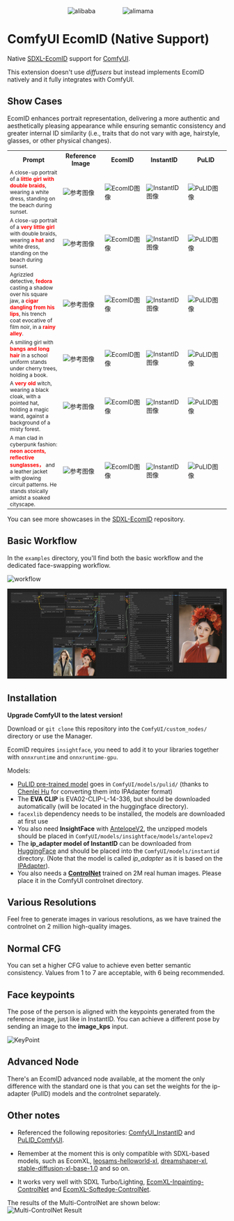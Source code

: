 <div style="display: flex; justify-content: center; align-items: center;">
  <img src="./images/images_alibaba.png" alt="alibaba" style="width: 20%; height: auto; margin-right: 5%;">
  <img src="./images/images_alimama.png" alt="alimama" style="width: 20%; height: auto;">
</div>

# ComfyUI EcomID (Native Support)

Native [SDXL-EcomID](https://huggingface.co/alimama-creative/SDXL-EcomID) support for [ComfyUI](https://github.com/comfyanonymous/ComfyUI).

This extension doesn't use *diffusers* but instead implements EcomID natively and it fully integrates with ComfyUI.

## Show Cases
EcomID enhances portrait representation, delivering a more authentic and aesthetically pleasing appearance while ensuring semantic consistency and greater internal ID similarity (i.e., traits that do not vary with age, hairstyle, glasses, or other physical changes).

<table>
    <tr>
        <th style="width: 24%;">Prompt</th>
        <th style="width: 19%;">Reference Image</th>
        <th style="width: 19%;">EcomID</th>
        <th style="width: 19%;">InstantID</th>
        <th style="width: 19%;">PuLID</th>
    </tr>
    <tr>
        <td style="font-size: 12px;">A close-up portrait of a <span style="color:red"><strong>little girl with double braids</strong></span>, wearing a white dress, standing on the beach during sunset.</td>
        <td><img src="images/show_case/21.png" alt="参考图像" width="100%"></td>
        <td><img src="images/show_case/22.png" alt="EcomID图像" width="100%"></td>
        <td><img src="images/show_case/23.png" alt="InstantID图像" width="100%"></td>
        <td><img src="images/show_case/24.png" alt="PuLID图像" width="100%"></td>
    </tr>
    <tr>
        <td style="font-size: 12px;">A close-up portrait of a <span style="color:red"><strong>very little girl</strong></span> with double braids, wearing <span style="color:red"><strong>a hat</strong></span> and white dress, standing on the beach during sunset.</td>
        <td><img src="images/show_case/44.png" alt="参考图像" width="100%"></td>
        <td><img src="images/show_case/47.png" alt="EcomID图像" width="100%"></td>
        <td><img src="images/show_case/46.png" alt="InstantID图像" width="100%"></td>
        <td><img src="images/show_case/45.png" alt="PuLID图像" width="100%"></td>
    </tr>
    <tr>
        <td style="font-size: 12px;">Agrizzled detective, <span style="color:red"><strong>fedora</strong></span> casting a shadow over his square jaw, a <span style="color:red"><strong>cigar dangling from his lips</strong></span>, his trench coat evocative of film noir, in a <span style="color:red"><strong>rainy alley</strong></span>.</td>
        <td><img src="images/show_case/25.png" alt="参考图像" width="100%"></td>
        <td><img src="images/show_case/26.png" alt="EcomID图像" width="100%"></td>
        <td><img src="images/show_case/27.png" alt="InstantID图像" width="100%"></td>
        <td><img src="images/show_case/28.png" alt="PuLID图像" width="100%"></td>
    </tr>
    <tr>
        <td style="font-size: 12px;">A smiling girl with <span style="color:red"><strong>bangs and long hair</strong></span> in a school uniform stands under cherry trees, holding a book.</td>
        <td><img src="images/show_case/29.png" alt="参考图像" width="100%"></td>
        <td><img src="images/show_case/30.png" alt="EcomID图像" width="100%"></td>
        <td><img src="images/show_case/31.png" alt="InstantID图像" width="100%"></td>
        <td><img src="images/show_case/32.png" alt="PuLID图像" width="100%"></td>
    </tr>
    <tr>
        <td style="font-size: 12px;">A <span style="color:red"><strong>very old</strong></span> witch, wearing a black cloak, with a pointed hat, holding a magic wand, against a background of a misty forest.</td>
        <td><img src="images/show_case/33.png" alt="参考图像" width="100%"></td>
        <td><img src="images/show_case/34.png" alt="EcomID图像" width="100%"></td>
        <td><img src="images/show_case/35.png" alt="InstantID图像" width="100%"></td>
        <td><img src="images/show_case/36.png" alt="PuLID图像" width="100%"></td>
    </tr>
    <tr>
        <td style="font-size: 12px;">A man clad in cyberpunk fashion: <span style="color:red"><strong>neon accents, reflective sunglasses，</strong></span> and a leather jacket with glowing circuit patterns. He stands stoically amidst a soaked cityscape.</td>
        <td><img src="images/show_case/37.png" alt="参考图像" width="100%"></td>
        <td><img src="images/show_case/38.png" alt="EcomID图像" width="100%"></td>
        <td><img src="images/show_case/39.png" alt="InstantID图像" width="100%"></td>
        <td><img src="images/show_case/40.png" alt="PuLID图像" width="100%"></td>
    </tr>

</table>

You can see more showcases in the [SDXL-EcomID](https://huggingface.co/alimama-creative/SDXL-EcomID) repository.

## Basic Workflow

In the `examples` directory, you'll find both the basic workflow and the dedicated face-swapping workflow.

![workflow](examples/ecomid_basic_workflow.png)


![workflow](examples/ecomid_only_face_workflow.png)


## Installation

**Upgrade ComfyUI to the latest version!**

Download or `git clone` this repository into the `ComfyUI/custom_nodes/` directory or use the Manager.

EcomID requires `insightface`, you need to add it to your libraries together with `onnxruntime` and `onnxruntime-gpu`.

Models:
- [PuLID pre-trained model](https://huggingface.co/huchenlei/ipadapter_pulid/resolve/main/ip-adapter_pulid_sdxl_fp16.safetensors?download=true) goes in `ComfyUI/models/pulid/` (thanks to [Chenlei Hu](https://github.com/huchenlei) for converting them into IPAdapter format)
- The **EVA CLIP** is EVA02-CLIP-L-14-336, but should be downloaded automatically (will be located in the huggingface directory).
- `facexlib` dependency needs to be installed, the models are downloaded at first use
- You also need **InsightFace** with [AntelopeV2](https://huggingface.co/MonsterMMORPG/tools/tree/main), the unzipped models should be placed in `ComfyUI/models/insightface/models/antelopev2`
- The **ip_adapter model of InstantID** can be downloaded from [HuggingFace](https://huggingface.co/InstantX/InstantID/resolve/main/ip-adapter.bin?download=true) and should be placed into the `ComfyUI/models/instantid` directory. (Note that the model is called *ip_adapter* as it is based on the [IPAdapter](https://github.com/tencent-ailab/IP-Adapter)).
- You also needs a **[ControlNet](https://huggingface.co/alimama-creative/SDXL-EcomID/resolve/main/diffusion_pytorch_model.safetensors?download=true)** trained on 2M real human images. Please place it in the ComfyUI controlnet directory.

## Various Resolutions

Feel free to generate images in various resolutions, as we have trained the controlnet on 2 million high-quality images.
## Normal CFG

You can set a higher CFG value to achieve even better semantic consistency. Values from 1 to 7 are acceptable, with 6 being recommended.

## Face keypoints

The pose of the person is aligned with the keypoints generated from the reference image, just like in InstantID. You can achieve a different pose by sending an image to the **image_kps** input.

<img src="examples/keypoint.png" alt="KeyPoint" />


## Advanced Node

There's an EcomID advanced node available, at the moment the only difference with the standard one is that you can set the weights for the ip-adapter (PulID) models and the controlnet separately. 

## Other notes

- Referenced the following repositories: [ComfyUI_InstantID](https://github.com/cubiq/ComfyUI_InstantID) and [PuLID_ComfyUI](https://github.com/cubiq/PuLID_ComfyUI).

- Remember at the moment this is only compatible with SDXL-based models, such as EcomXL, [leosams-helloworld-xl](https://civitai.com/models/43977/leosams-helloworld-xl), [dreamshaper-xl](https://civitai.com/models/112902/dreamshaper-xl), [stable-diffusion-xl-base-1.0](https://huggingface.co/stabilityai/stable-diffusion-xl-base-1.0) and so on.
- It works very well with SDXL Turbo/Lighting, [EcomXL-Inpainting-ControlNet](https://huggingface.co/alimama-creative/EcomXL_controlnet_inpaint) and [EcomXL-Softedge-ControlNet](https://huggingface.co/alimama-creative/EcomXL_controlnet_softedge).

The results of the Multi-ControlNet are shown below:
![Multi-ControlNet Result](examples/Multi-ControlNet.png)
